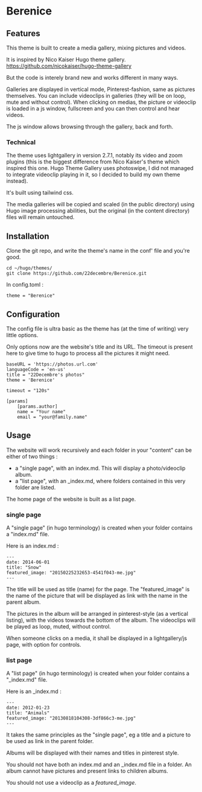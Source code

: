 # Berenice

## Features

This theme is built to create a media gallery, mixing pictures and videos.

It is inspired by Nico Kaiser Hugo theme gallery. https://github.com/nicokaiser/hugo-theme-gallery

But the code is interely brand new and works different in many ways.

Galleries are displayed in vertical mode, Pinterest-fashion, same as pictures themselves. You can include videoclips in galleries (they will be on loop, mute and without control). When clicking on medias, the picture or videoclip is loaded in a js window, fullscreen and you can then control and hear videos.

The js window allows browsing through the gallery, back and forth.

### Technical

The theme uses lightgallery in version 2.7.1, notably its video and zoom plugins (this is the biggest difference from Nico Kaiser's theme which inspired this one. Hugo Theme Gallery uses photoswipe, I did not managed to integrate videoclip playing in it, so I decided to build my own theme instead).

It's built using tailwind css.

The media galleries will be copied and scaled (in the public directory) using Hugo image processing abilities, but the original (in the content directory) files will remain untouched.

## Installation

Clone the git repo, and write the theme's name in the conf' file and you're good.

    cd ~/hugo/themes/
    git clone https://github.com/22decembre/Berenice.git
    
In config.toml :

    theme = "Berenice"

## Configuration

The config file is ultra basic as the theme has (at the time of writing) very little options.

Only options now are the website's title and its URL. The timeout is present here to give time to hugo to process all the pictures it might need.

    baseURL = 'https://photos.url.com'
    languageCode = 'en-us'
    title = "22Decembre's photos"
    theme = 'Berenice'

    timeout = "120s"

    [params]
        [params.author]
        name = "Your name"
        email = "your@family.name"


## Usage

The website will work recursively and each folder in your "content" can be either of two things :

- a "single page", with an index.md. This will display a photo/videoclip album.
- a "list page", with an _index.md, where folders contained in this very folder are listed.

The home page of the website is built as a list page.

### single page

A "single page" (in hugo terminology) is created when your folder contains a "index.md" file.

Here is an index.md :

    ---
    date: 2014-06-01
    title: "Snow"
    featured_image: "20150225232653-4541f043-me.jpg"
    ---

The title will be used as title (name) for the page. The "featured_image" is the name of the picture that will be displayed as link with the name in the parent album.

The pictures in the album will be arranged in pinterest-style (as a vertical listing), with the videos towards the bottom of the album. The videoclips will be played as loop, muted, without control.

When someone clicks on a media, it shall be displayed in a lightgallery/js page, with option for controls.


### list page

A "list page" (in hugo terminology) is created when your folder contains a "_index.md" file.

Here is an _index.md :

    ---
    date: 2012-01-23
    title: "Animals"
    featured_image: "20130818104308-3df866c3-me.jpg"
    ---

It takes the same principles as the "single page", eg a title and a picture to be used as link in the parent folder.

Albums will be displayed with their names and titles in pinterest style.

You should not have both an index.md and an _index.md file in a folder. An album cannot have pictures and present links to children albums.

You should not use a videoclip as a *featured_image*.





























